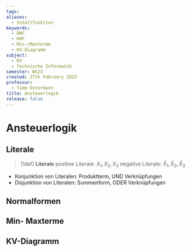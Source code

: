 ```yaml
---
tags: 
aliases:
  - Schaltfunktion
keywords:
  - DNF
  - KNF
  - Min-/Maxterme
  - KV-Diagramm
subject:
  - KV
  - Technische Informatik
semester: WS23
created: 27th February 2025
professor:
  - Timm Ostermann
title: Ansteuerlogik
release: false
---
```


# Ansteuerlogik

## Literale

> [!def] **Literale** 
> positive Literale: $X_{1}, X_{2}, X_{3}$
> negative Literale: $\bar{X}_{1}, \bar{X}_{2}, \bar{X}_{3}$


- Konjunktion von Literalen: Produktterm, UND Verknüpfungen
- Disjunktion von Literalen: Summenform, ODER Verknüpfungen

## Normalformen

## Min- Maxterme

## KV-Diagramm